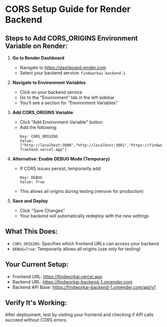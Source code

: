 # CORS Setup Guide for Render Backend

## Steps to Add CORS_ORIGINS Environment Variable on Render:

1. **Go to Render Dashboard**
   - Navigate to https://dashboard.render.com
   - Select your backend service: `findworkai-backend-1`

2. **Navigate to Environment Variables**
   - Click on your backend service
   - Go to the "Environment" tab in the left sidebar
   - You'll see a section for "Environment Variables"

3. **Add CORS_ORIGINS Variable**
   - Click "Add Environment Variable" button
   - Add the following:
     ```
     Key: CORS_ORIGINS
     Value: ["http://localhost:3000","http://localhost:3001","https://findworkai.vercel.app","https://findworkai-frontend.vercel.app"]
     ```

4. **Alternative: Enable DEBUG Mode (Temporary)**
   - If CORS issues persist, temporarily add:
     ```
     Key: DEBUG
     Value: True
     ```
   - This allows all origins during testing (remove for production)

5. **Save and Deploy**
   - Click "Save Changes"
   - Your backend will automatically redeploy with the new settings

## What This Does:
- `CORS_ORIGINS`: Specifies which frontend URLs can access your backend
- `DEBUG=True`: Temporarily allows all origins (use only for testing)

## Your Current Setup:
- Frontend URL: https://findworkai.vercel.app
- Backend URL: https://findworkai-backend-1.onrender.com
- Backend API Base: https://findworkai-backend-1.onrender.com/api/v1

## Verify It's Working:
After deployment, test by visiting your frontend and checking if API calls succeed without CORS errors.

